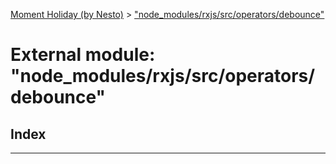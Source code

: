 [Moment Holiday (by Nesto)](../README.md) > ["node_modules/rxjs/src/operators/debounce"](../modules/_node_modules_rxjs_src_operators_debounce_.md)

# External module: "node_modules/rxjs/src/operators/debounce"

## Index

---

